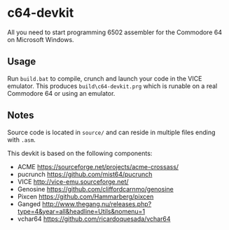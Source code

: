  # c64-devkit
All you need to start programming 6502 assembler for the Commodore 64 on Microsoft Windows.

## Usage
Run `build.bat` to compile, crunch and launch your code in the VICE emulator. This produces `build\c64-devkit.prg` which is runable on a real Commodore 64 or using an emulator.

## Notes
Source code is located in `source/` and can reside in multiple files ending with `.asm`. 

This devkit is based on the following components:
* ACME https://sourceforge.net/projects/acme-crossass/
* pucrunch https://github.com/mist64/pucrunch
* VICE http://vice-emu.sourceforge.net/
* Genosine https://github.com/cliffordcarnmo/genosine
* Pixcen https://github.com/Hammarberg/pixcen
* Ganged http://www.thegang.nu/releases.php?type=4&year=all&headline=Utils&nomenu=1
* vchar64 https://github.com/ricardoquesada/vchar64
